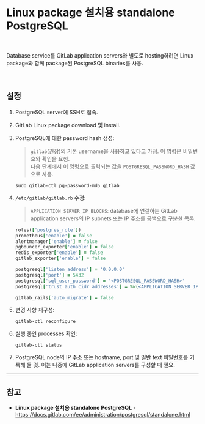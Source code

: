 # Linux package 설치용 standalone PostgreSQL

<br>

Database service를 GitLab application servers와 별도로 hosting하려면 Linux package와 함께 package된 PostgreSQL binaries를 사용.

<br>

## 설정

1. PostgreSQL server에 SSH로 접속.

2. GitLab Linux package download 및 install.

3. PostgreSQL에 대한 password hash 생성:

   > `gitlab`(권장)의 기본 username을 사용하고 있다고 가정. 이 명령은 비밀번호와 확인을 요청.  
   > 다음 단계에서 이 명령으로 출력되는 값을 `POSTGRESQL_PASSWORD_HASH` 값으로 사용.

   ```
   sudo gitlab-ctl pg-password-md5 gitlab
   ```

4. `/etc/gitlab/gitlab.rb` 수정:

   > `APPLICATION_SERVER_IP_BLOCKS`: database에 연결하는 GitLab application servers의 IP subnets 또는 IP 주소를 공백으로 구분한 목록.
   
   ```ruby
   roles(['postgres_role'])
   prometheus['enable'] = false
   alertmanager['enable'] = false
   pgbouncer_exporter['enable'] = false
   redis_exporter['enable'] = false
   gitlab_exporter['enable'] = false

   postgresql['listen_address'] = '0.0.0.0'
   postgresql['port'] = 5432
   postgresql['sql_user_password'] = '<POSTGRESQL_PASSWORD_HASH>'
   postgresql['trust_auth_cidr_addresses'] = %w(<APPLICATION_SERVER_IP_BLOCKS>)            # ex. %w(0.0.0.0/0)

   gitlab_rails['auto_migrate'] = false
   ```

2. 변경 사항 재구성:

   ```
   gitlab-ctl reconfigure
   ```

3. 실행 중인 processes 확인:

   ```
   gitlab-ctl status
   ```

4. PostgreSQL node의 IP 주소 또는 hostname, port 및 일반 text 비밀번호를 기록해 둘 것. 이는 나중에 GitLab application servers를 구성할 때 필요.

<hr>

## 참고
- **Linux package 설치용 standalone PostgreSQL** - https://docs.gitlab.com/ee/administration/postgresql/standalone.html
